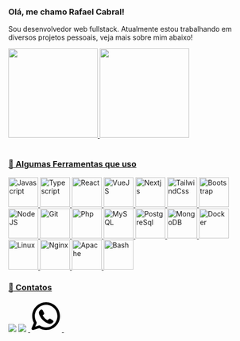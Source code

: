 ### Olá, me chamo Rafael Cabral!
Sou desenvolvedor web fullstack. Atualmente estou trabalhando em diversos
projetos pessoais, veja mais sobre mim abaixo!


<link rel="stylesheet" href="https://cdn.jsdelivr.net/gh/devicons/devicon@v2.15.1/devicon.min.css">

<div>
<a href="https://github.com/RafaelCabral26">
<img loading="lazy" height="180em" src="https://github-readme-stats.vercel.app/api?username=RafaelCabral26&show_icons=true&hide=contribs,issues&locale=pt-br"/>
<img loading="lazy" height="180em" src="https://github-readme-stats.vercel.app/api/top-langs/?username=RafaelCabral26&locale=pt-br&langs_count=10&layout=compact"/>
</div>
<br/>
  
### :rocket: Algumas Ferramentas que uso
<div>
<img loading="lazy" title="Javascript" height="60em" src="https://cdn.jsdelivr.net/gh/devicons/devicon/icons/javascript/javascript-original.svg" />
<img loading="lazy" title="Typescript" height="60em" src="https://cdn.jsdelivr.net/gh/devicons/devicon/icons/typescript/typescript-original.svg" />
<img loading="lazy" title="React" height="60em" src="https://cdn.jsdelivr.net/gh/devicons/devicon/icons/react/react-original.svg" />
  <img loading="lazy" title="VueJS" height="60em" src="https://cdn.jsdelivr.net/gh/devicons/devicon/icons/vuejs/vuejs-original.svg" />
  <img loading="lazy" title="Nextjs" height="60em" src="https://cdn.jsdelivr.net/gh/devicons/devicon/icons/nextjs/nextjs-original.svg" />
  <img loading="lazy" title="TailwindCss" height="60em" src="https://cdn.jsdelivr.net/gh/devicons/devicon/icons/tailwindcss/tailwindcss-plain.svg" />
  <img loading="lazy" title="Bootstrap" height="60em" src="https://cdn.jsdelivr.net/gh/devicons/devicon/icons/bootstrap/bootstrap-original.svg" />
  <br/>
  <img loading="lazy" title="NodeJS" height="60em" src="https://cdn.jsdelivr.net/gh/devicons/devicon/icons/nodejs/nodejs-original.svg" />
  <img loading="lazy" title="Git" height="60em" src="https://cdn.jsdelivr.net/gh/devicons/devicon/icons/git/git-original.svg" />
  <img loading="lazy" title="Php" height="60em" src="https://cdn.jsdelivr.net/gh/devicons/devicon/icons/php/php-original.svg" />
  <img loading="lazy" title="MySQL" height="60em" src="https://cdn.jsdelivr.net/gh/devicons/devicon/icons/mysql/mysql-original.svg" />
  <img loading="lazy" title="PostgreSql" height="60em" src="https://cdn.jsdelivr.net/gh/devicons/devicon/icons/postgresql/postgresql-original.svg" />
  <img loading="lazy" title="MongoDB" height="60em" src="https://cdn.jsdelivr.net/gh/devicons/devicon/icons/mongodb/mongodb-original.svg" />
  <img loading="lazy" title="Docker" height="60em" src="https://cdn.jsdelivr.net/gh/devicons/devicon/icons/docker/docker-original.svg" />
  <br/>
   <img loading="lazy" title="Linux" height="60em" src="https://cdn.jsdelivr.net/gh/devicons/devicon/icons/linux/linux-original.svg" />
  <img loading="lazy" title="Nginx" height="60em" src="https://cdn.jsdelivr.net/gh/devicons/devicon/icons/nginx/nginx-original.svg" />
  <img loading="lazy" title="Apache" height="60em" src="https://cdn.jsdelivr.net/gh/devicons/devicon/icons/apache/apache-original.svg" />
  <img loading="lazy" title="Bash" height="60em" src="https://cdn.jsdelivr.net/gh/devicons/devicon/icons/bash/bash-plain.svg" />
</div>

### :email: Contatos
<div>
<a href = "mailto:rafaelcabral261992@gmail.com"><img loading="lazy" src="https://img.shields.io/badge/Gmail-D14836?style=for-the-badge&logo=gmail&logoColor=white" target="_blank"></a>
<a href="https://www.linkedin.com/in/rafael-cabral-777522243/" target="_blank"><img loading="lazy" src="https://img.shields.io/badge/-LinkedIn-%230077B5?style=for-the-badge&logo=linkedin&logoColor=white" target="_blank"></a>   
  <a href="#" target="_blank">
    <img loading="lazy">
<svg loading="lazy" width="64px" height="64px" viewBox="0 0 24 24" fill="none" xmlns="http://www.w3.org/2000/svg"><g id="SVGRepo_bgCarrier" stroke-width="0"></g><g id="SVGRepo_tracerCarrier" stroke-linecap="round" stroke-linejoin="round"></g><g id="SVGRepo_iconCarrier"> <path fill-rule="evenodd" clip-rule="evenodd" d="M3.50002 12C3.50002 7.30558 7.3056 3.5 12 3.5C16.6944 3.5 20.5 7.30558 20.5 12C20.5 16.6944 16.6944 20.5 12 20.5C10.3278 20.5 8.77127 20.0182 7.45798 19.1861C7.21357 19.0313 6.91408 18.9899 6.63684 19.0726L3.75769 19.9319L4.84173 17.3953C4.96986 17.0955 4.94379 16.7521 4.77187 16.4751C3.9657 15.176 3.50002 13.6439 3.50002 12ZM12 1.5C6.20103 1.5 1.50002 6.20101 1.50002 12C1.50002 13.8381 1.97316 15.5683 2.80465 17.0727L1.08047 21.107C0.928048 21.4637 0.99561 21.8763 1.25382 22.1657C1.51203 22.4552 1.91432 22.5692 2.28599 22.4582L6.78541 21.1155C8.32245 21.9965 10.1037 22.5 12 22.5C17.799 22.5 22.5 17.799 22.5 12C22.5 6.20101 17.799 1.5 12 1.5ZM14.2925 14.1824L12.9783 15.1081C12.3628 14.7575 11.6823 14.2681 10.9997 13.5855C10.2901 12.8759 9.76402 12.1433 9.37612 11.4713L10.2113 10.7624C10.5697 10.4582 10.6678 9.94533 10.447 9.53028L9.38284 7.53028C9.23954 7.26097 8.98116 7.0718 8.68115 7.01654C8.38113 6.96129 8.07231 7.046 7.84247 7.24659L7.52696 7.52195C6.76823 8.18414 6.3195 9.2723 6.69141 10.3741C7.07698 11.5163 7.89983 13.314 9.58552 14.9997C11.3991 16.8133 13.2413 17.5275 14.3186 17.8049C15.1866 18.0283 16.008 17.7288 16.5868 17.2572L17.1783 16.7752C17.4313 16.5691 17.5678 16.2524 17.544 15.9269C17.5201 15.6014 17.3389 15.308 17.0585 15.1409L15.3802 14.1409C15.0412 13.939 14.6152 13.9552 14.2925 14.1824Z" fill="#000000"></path> </g></svg>
  <img/>
  </a>
</div>
